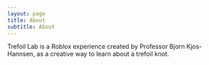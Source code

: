 ```yaml
---
layout: page
title: About
subtitle: About
---
```


Trefoil Lab is a Roblox experience created by Professor Bjorn Kjos-Hannsen, as a creative way to learn about a trefoil knot.
